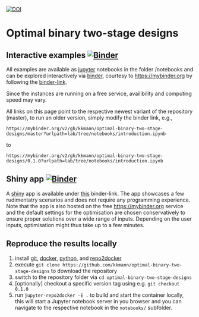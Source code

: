 [![DOI](https://zenodo.org/badge/235104748.svg)](https://zenodo.org/badge/latestdoi/235104748)



# Optimal binary two-stage designs


## Interactive examples [![Binder](https://mybinder.org/badge_logo.svg)](https://mybinder.org/v2/gh/kkmann/optimal-binary-two-stage-designs/master?urlpath=lab%2Ftree%2Fnotebooks%2Fintroduction.ipynb)

All examples are available as [jupyter](https://jupyter.org/) notebooks in the folder /notebooks and 
can be explored interactively via [binder](https://mybinder.readthedocs.io/en/latest/), 
courtesy to https://mybinder.org by following the [binder-link](https://mybinder.org/v2/gh/kkmann/optimal-binary-two-stage-designs/master?urlpath=lab/tree/notebooks/introduction.ipynb).

Since the instances are running on a free service, availibility and computing speed may vary.

All links on this page point to the respective newest variant of the repository (master), to run an older version,
simply modify the binder link, e.g., 

```
https://mybinder.org/v2/gh/kkmann/optimal-binary-two-stage-designs/master?urlpath=lab/tree/notebooks/introduction.ipynb
```

to 

```
https://mybinder.org/v2/gh/kkmann/optimal-binary-two-stage-designs/0.1.0?urlpath=lab/tree/notebooks/introduction.ipynb
```



## Shiny app [![Binder](https://mybinder.org/badge_logo.svg)](https://mybinder.org/v2/gh/kkmann/optimal-binary-two-stage-designs/master?urlpath=shiny%2Fshiny%2F)

A [shiny](https://shiny.rstudio.com/) app is available under [this](https://mybinder.org/v2/gh/kkmann/optimal-binary-two-stage-designs/master?urlpath=shiny/shiny/) binder-link.
The app showcases a few rudimentatry scenarios and does not require any programming experience. 
Note that the app is also hosted on the free https://mybinder.org service and the default settings for the optimisation are
chosen conservatively to ensure proper solutions over a wide range of inputs. 
Depending on the user inputs, optimisation might thus take up to a few minutes.



## Reproduce the results locally

1. install [git](https://git-scm.com/), [docker](https://www.docker.com/), [python](https://www.python.org/), and [repo2docker](https://www.python.org/)
2. execute `git clone https://github.com/kkmann/optimal-binary-two-stage-designs` to download the repository
3. switch to the repository folder via `cd optimal-binary-two-stage-designs`
4. [optionally] checkout a specific version tag using e.g. `git checkout 0.1.0`
5. run `jupyter-repo2docker -E .` to build and start the container locally, this will start a Jupyter notebook server in you browser and you can navigate to the respective notebook in the `notebooks/` subfolder.